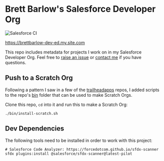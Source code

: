 # Brett Barlow's Salesforce Developer Org

![Salesforce CI](https://github.com/thebrettbarlow/brettbarlow-dev-ed/actions/workflows/salesforce.yml/badge.svg)

https://brettbarlow-dev-ed.my.site.com

This repo includes metadata for projects I work on in my Salesforce Developer Org. Feel free to [raise an issue](https://github.com/thebrettbarlow/brettbarlow-dev-ed/issues) or [contact me](https://brettbarlow-dev-ed.my.site.com/contact) if you have questions.

## Push to a Scratch Org

Following a pattern I saw in a few of the [trailheadapps](https://github.com/trailheadapps) repos, I added scripts to the repo's [bin](https://github.com/thebrettbarlow/brettbarlow-dev-ed/tree/main/bin) folder that can be used to make Scratch Orgs.

Clone this repo, `cd` into it and run this to make a Scratch Org:

```shell
./bin/install-scratch.sh
```

## Dev Dependencies

The following tools need to be installed in order to work with this project:

```
# Salesforce Code Analyzer: https://forcedotcom.github.io/sfdx-scanner
sfdx plugins:install @salesforce/sfdx-scanner@latest-pilot
```
